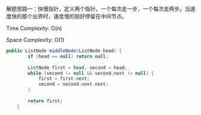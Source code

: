 解题思路一：快慢指针，定义两个指针。一个每次走一步，一个每次走两步。当速度快的那个出界时，速度慢的刚好停留在中间节点。

Time Complexity: O(n)

Space Complexity: O(1)

```java
public ListNode middleNode(ListNode head) {
        if (head == null) return null;
        
        ListNode first = head, second = head;
        while (second != null && second.next != null) {
            first = first.next;
            second = second.next.next;
        }
        
        return first;
    }
```

